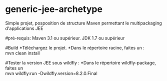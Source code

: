 # generic-jee-archetype
Simple projet, posposition de structure Maven permettant le multipackaging d'applications JEE

#pré-requis: 
Maven 3.1 ou supérieur.
JDK 1.7 ou supérieur 

#Build 
*Téléchargez le projet.
*Dans le répertoire racine, faites un :         
        mvn clean install     

#Tester la version JEE sous wildfly : 
*Dans le répertoire wildfly-package, faites un    
        mvn wildfly:run -Dwildfly.version=8.2.0.Final
